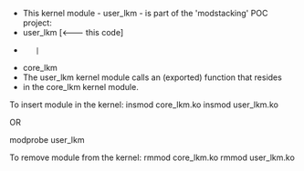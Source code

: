  * This kernel module - user_lkm - is part of the 'modstacking' POC project:
 *    user_lkm           [<--- this code]
 *        |
 *    core_lkm
 * The user_lkm kernel module calls an (exported) function that resides
 * in the core_lkm kernel module.

To insert module in the kernel:
insmod core_lkm.ko
insmod user_lkm.ko

OR

modprobe user_lkm

To remove module from the kernel:
rmmod core_lkm.ko
rmmod user_lkm.ko


